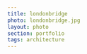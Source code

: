 ```yaml
--- 
title: londonbridge 
photo: londonbridge.jpg 
layout: photo 
section: portfolio 
tags: architecture 
---  
```

  
